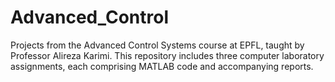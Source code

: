 # Advanced_Control
Projects from the Advanced Control Systems course at EPFL, taught by Professor Alireza Karimi. This repository includes three computer laboratory assignments, each comprising MATLAB code and accompanying reports.

